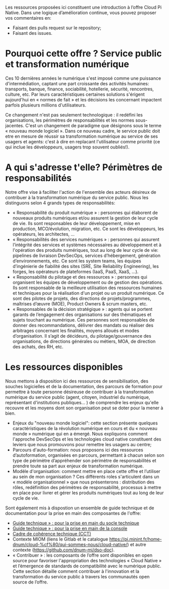 Les ressources proposées ici constituent une introduction à l’offre Cloud Pi Native. Dans une logique d’amélioration continue, vous pouvez proposer vos commentaires en:
- Faisant des pulls request sur le repository;
- Faisant des issues.

# Pourquoi cette offre ? Service public et transformation numérique
Ces 10 dernières années le numérique s'est imposé comme une puissance d'intermédiation, captant une part croissante des activités humaines: transports, banque, finance, sociabilité, hotellerie, sécurité, rencontres, culture, etc. Par leurs caractéristiques certaines solutions s'érigent aujourd'hui en « normes de fait » et les décisions les concernant impactent parfois plusieurs millions d'utilisateurs.

Ce changement n'est pas seulement technologique : il redéfini les organisations, les périmètres de responsabilités et les normes sous-jacentes. C'est un changement de paradigme que désignons sous le terme « nouveau monde logiciel ». Dans ce nouveau cadre, le service public doit etre en mesure de réussir sa transformation numérique au service de ses usagers et agents: c'est à dire en replacant l'utilisateur comme priorité (ce qui inclue les développeurs, usagers trop souvent oubliés!).

# A qui s'adresse t'elle? Périmètres de responsabilités
Notre offre vise à faciliter l'action de l'ensemble des acteurs désireux de contribuer à la transformation numérique du service public. Nous les distinguons selon 4 grands types de responsabilités:
- « Responsabilité du produit numérique » : personnes qui élaborent de nouveaux produits numériques et/ou assurent la gestion de leur cycle de vie. Ils sont responsables de leur développement, mise en production, MCO/évolution, migration, etc. Ce sont les développeurs, les opérateurs, les architectes, … 
- « Responsabilités des services numériques » : personnes qui assurent l’intégrité des services et systèmes nécessaires au développement et à l'opération des produits numériques, tout au long de leur cycle de vie: pipelines de livraison DevSecOps, services d’hébergement, génération d’environnements, etc. Ce sont les system teams, les équipes d’ingénierie de fiabilité des sites (SRE, Site Reliability Engineering), les forges, les opérateurs de plateformes (IaaS, PaaS, XaaS, ...).
- « Responsabilité du pilotage et des ressources » : personnes qui organisent les équipes de développement ou de gestion des opérations. Ils sont responsable de la meilleure utilisation des ressources humaines et techniques pour la réalisation d'un projet ou un produit numérique. Ce sont des pilotes de projets, des directions de projets/programmes, maîtrises d’œuvre (MOE), Product Owners & scrum masters, etc.
- « Responsables de la décision stratégique » : agents qui se portent garants de l’engagement des organisations sur des thématiques et sujets touchant au numérique. Ces personnes sont responsables de donner des recommandations, délivrer des mandats ou réaliser des arbitrages concernant les finalités, moyens alloués et modes d’organisation. Il s’agit de décideurs, du pilotage/gouvernance des organisations, de directions générales ou métiers, MOA, de direction des achats, des RH, etc.
 
# Les ressources disponibles
Nous mettons à disposition ici des ressources de sensibilisation, des souches logicielles et de la documentation, des parcours de formation pour permettre à toute personne désireuse de contribuer à la transformation numérique du service public (agent, citoyen, industriel du numérique, représentant d'institutions publiques... ) de comprendre les enjeux qu'elle recouvre et les moyens dont son organisation peut se doter pour la mener à bien.
- Enjeux du "nouveau monde logiciel": cette section présente quelques caractéristiques de la révolution numérique en cours et du « nouveau monde » numérique qui en a émergé. Nous expliquons comment l'approche DevSecOps et les technologies cloud native constituent des leviers que nous promouvons pour remettre les usagers au centre;
- Parcours d'auto-formation: nous proposons ici des ressources d’autoformation, organisées en parcours, permettant à chacun selon son type de périmètre d’appréhender son périmètre de responsabilités et prendre toute sa part aux enjeux de transformation numérique.
- Modèle d'organisation: comment mettre en place cette offre et l’utiliser au sein de mon organisation ? Ces différents roles s'articulent dans un « modèle organisationnel » que nous présenterons : distribution des rôles, redéfinition des périmètres de responsabilité, processus à mettre en place pour livrer et gérer les produits numériques tout au long de leur cycle de vie. 

Sont également mis à dispostion un ensemble de guide technique et de documentation pour la prise en main des composantes de l'offre: 
- [Guide technique » : pour la prise en main du socle technique](https://github.com/dnum-mi/dso-socle) 
- [Guide technique » : pour la prise en main de la console](https://github.com/dnum-mi/dso-console)  
- [Cadre de cohérence technique (CCT)](https://github.com/dnum-mi/CCT-Cloud-Native)
- Contexte MIOM (liens le Gitlab et le catalogue https://pi.minint.fr/home-dnum/cloud-%cf%80/qui-sommes-nous/cloud-native/) et autre contexte (https://github.com/dnum-mi/dso-doc).
-	« Contribuer » : les composants de l’offre sont disponibles en open source pour favoriser l'appropriation des technologies « Cloud Native » et l’émergence de standards de compatibilité avec le numérique public. Cette section détaille comment contribuer à l'innovation et la transformation du service public à travers les communautés open source de l’offre.

 
